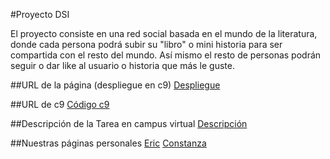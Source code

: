 #Proyecto DSI

El proyecto consiste en una red social basada en el mundo de la literatura, donde cada persona podrá subir su "libro" o mini historia para ser compartida con el resto del mundo. Así mismo el resto de personas podrán seguir o dar like al usuario o historia que más le guste.

##URL de la página (despliegue en c9)
 [Despliegue](https://usa-alu0100786330.c9users.io/)
 
##URL de c9
  [Código c9](https://ide.c9.io/alu0100786330/usa)
  
  
##Descripción de la Tarea en campus virtual
[Descripción](https://casianorodriguezleon.gitbooks.io/pl1516/content/proyectos/proyectodsi.html)

##Nuestras páginas personales
[Eric](http://alu0100786330.github.io/)
[Constanza](http://alu0100673647.github.io/)
